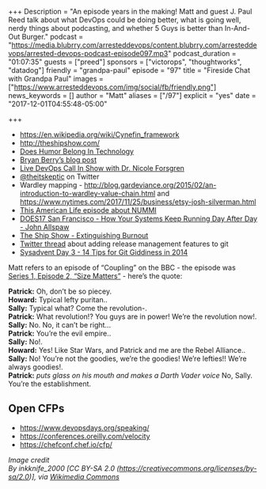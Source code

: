 +++
Description = "An episode years in the making! Matt and guest J. Paul Reed talk about what DevOps could be doing better, what is going well, nerdy things about podcasting, and whether 5 Guys is better than In-And-Out Burger."
podcast = "https://media.blubrry.com/arresteddevops/content.blubrry.com/arresteddevops/arrested-devops-podcast-episode097.mp3"
podcast_duration = "01:07:35"
guests = ["preed"]
sponsors = ["victorops", "thoughtworks", "datadog"]
friendly = "grandpa-paul"
episode = "97"
title = "Fireside Chat with Grandpa Paul"
images = ["https://www.arresteddevops.com/img/social/fb/friendly.png"]
news_keywords = []
author = "Matt"
aliases = ["/97"]
explicit = "yes"
date = "2017-12-01T04:55:48-05:00"

+++

* https://en.wikipedia.org/wiki/Cynefin_framework
* http://theshipshow.com/
* [Does Humor Belong In Technology](https://dhbit.ca/)
* [Bryan Berry’s blog post](https://devopsanywhere.blogspot.com/2014/01/you-should-start-technical-podcast.html)
* [Live DevOps Call In Show with Dr. Nicole Forsgren](https://www.arresteddevops.com/callinshow/)
* [@theitskeptic](https://twitter.com/theitskeptic) on Twitter
* Wardley mapping -  http://blog.gardeviance.org/2015/02/an-introduction-to-wardley-value-chain.html and https://www.nytimes.com/2017/11/25/business/etsy-josh-silverman.html
* [This American Life episode about NUMMI](https://www.thisamericanlife.org/radio-archives/episode/561/nummi-2015)
* [DOES17 San Francisco - How Your Systems Keep Running Day After Day - John Allspaw](https://www.youtube.com/watch?v=xA5U85LSk0M)
* [The Ship Show - Extinguishing Burnout](http://theshipshow.com/2016/03/extinguishing-burnout/)
* [Twitter thread](https://twitter.com/jpaulreed/status/921864398284627968) about adding release management features to git
* [Sysadvent Day 3 - 14 Tips for Git Giddiness in 2014](https://sysadvent.blogspot.com/2013/12/day-3-14-tips-for-git-giddiness-in-2014.html)

Matt refers to an episode of “Coupling” on the BBC - the episode was [Series 1, Episode 2, “Size Matters”](https://iamnotfrodo.wordpress.com/2008/05/05/coupling-ep2-size-matters/) - here’s the quote:

**Patrick:** Oh, don’t be so piecey.<br />
**Howard:** Typical lefty puritan..<br />
**Sally:** Typical what? Come the revolution-.<br />
**Patrick:** What revolution!? You guys are in power! We’re the revolution now!.<br />
**Sally:** No. No, it can’t be right...<br />
**Patrick:** You’re the evil empire..<br />
**Sally:** No!.<br />
**Howard:** Yes! Like Star Wars, and Patrick and me are the Rebel Alliance..<br />
**Sally:** No! You’re not the goodies, we’re the goodies! We’re lefties!! We’re always goodies!.<br />
**Patrick:** *puts glass on his mouth and makes a Darth Vader voice* No, Sally. You’re the establishment.

## Open CFPs

* https://www.devopsdays.org/speaking/
* https://conferences.oreilly.com/velocity
* https://chefconf.chef.io/cfp/





*Image credit<br>
By inkknife_2000 [CC BY-SA 2.0 (https://creativecommons.org/licenses/by-sa/2.0)], via [Wikimedia Commons](https://commons.wikimedia.org/wiki/File:At_Rest,_Northwest_IA_7-26-13za_(10909873866).jpg)*
